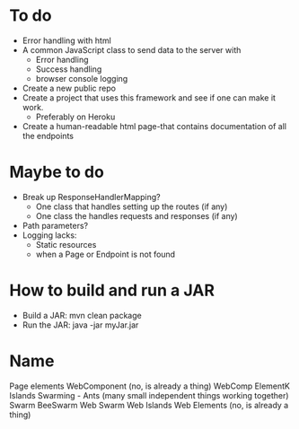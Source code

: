 
# To do
- Error handling with html
- A common JavaScript class to send data to the server with
  - Error handling
  - Success handling
  - browser console logging
- Create a new public repo
- Create a project that uses this framework and see if one can make it work. 
  - Preferably on Heroku
- Create a human-readable html page-that contains documentation of all the endpoints

# Maybe to do
- Break up ResponseHandlerMapping?
  - One class that handles setting up the routes (if any)
  - One class the handles requests and responses (if any)
- Path parameters?
- Logging lacks:
  - Static resources
  - when a Page or Endpoint is not found


# How to build and run a JAR
- Build a JAR: mvn clean package 
- Run the JAR: java -jar myJar.jar


# Name
Page elements
WebComponent (no, is already a thing)
WebComp
ElementK
Islands
Swarming - Ants (many small independent things working together)
Swarm
BeeSwarm
Web Swarm
Web Islands 
Web Elements (no, is already a thing)


